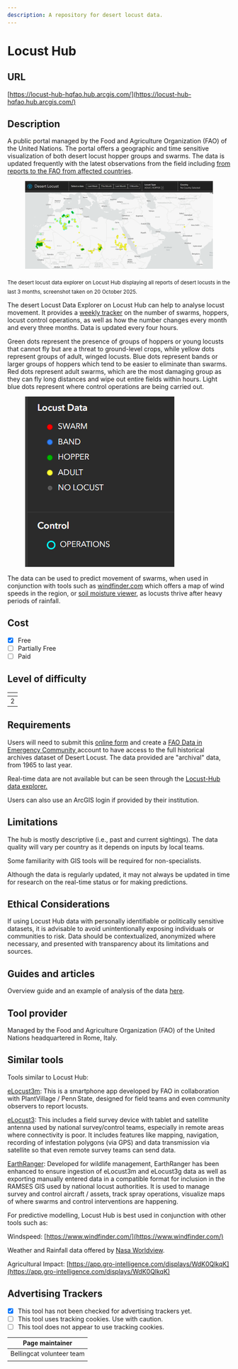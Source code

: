 ```yaml
---
description: A repository for desert locust data.
---
```


# Locust Hub

## URL

[https://locust-hub-hqfao.hub.arcgis.com/](https://locust-hub-hqfao.hub.arcgis.com/)

## Description

A public portal managed by the Food and Agriculture Organization (FAO) of the United Nations. The portal offers a geographic and time sensitive visualization of both desert locust hopper groups and swarms. The data is updated frequently with the latest observations from the field including [from reports to the FAO from affected countries](https://www.bellingcat.com/resources/how-tos/2020/06/23/how-to-track-desert-locust-swarms/).

<figure><img src=".gitbook/assets/Screenshot 2025-10-20 084108.png" alt=""><figcaption></figcaption></figure>

<sub>The desert locust data explorer on Locust Hub displaying all reports of desert locusts in the last 3 months, screenshot taken on 20 October 2025.</sub>

The desert Locust Data Explorer on Locust Hub can help to analyse locust movement. It provides a [weekly tracker](https://www.arcgis.com/apps/dashboards/d8df827fc77340b29740e7b151de1674) on the number of swarms, hoppers, locust control operations, as well as how the number changes every month and every three months. Data is updated every four hours.&#x20;

Green dots represent the presence of groups of hoppers or young locusts that cannot fly but are a threat to ground-level crops, while yellow dots represent groups of adult, winged locusts. Blue dots represent bands or larger groups of hoppers which tend to be easier to eliminate than swarms. Red dots represent adult swarms, which are the most damaging group as they can fly long distances and wipe out entire fields within hours. Light blue dots represent where control operations are being carried out.

<figure><img src=".gitbook/assets/Screenshot 2025-10-20 123702.png" alt=""><figcaption></figcaption></figure>

The data can be used to predict movement of swarms, when used in conjunction with tools such as  [windfinder.com](https://www.windfinder.com/) which offers a map of wind speeds in the region, or [soil moisture viewer](https://locust-hub-hqfao.hub.arcgis.com/pages/lobelia-viewer), as locusts thrive after heavy periods of rainfall.

## Cost

* [x] Free
* [ ] Partially Free
* [ ] Paid

## Level of difficulty

<table><thead><tr><th data-type="rating" data-max="5"></th></tr></thead><tbody><tr><td>2</td></tr></tbody></table>

## Requirements

Users will need to submit this [online form](https://docs.google.com/forms/d/e/1FAIpQLSeagLDm9KkPYVe2fiJ7mmU0Zs6f98lIBAXRGqgrjMEPhOPxAg/viewform) and create a [FAO Data in Emergency Community ](https://hqfao.maps.arcgis.com/sharing/oauth2/signup?oauth_state=ag8BfOHP4NbKhIToav6RUSQ..q9CeqT6GCT0imEsisBKnMyLVmTGYfuLyuYZmbENjAHBMLovUvi2_OWGPRABHAYoX2S5z30r508VMWI0l24Y40WCx45QNS99pqbIHLbD09XVEIKrngTOZFuMK-Dv1SbYzkGQwWf3TNB-yIIPrXPkBzVC1fPfTjtrGJJyIjHLjfbFxd3vpF6MAoBhNVFeLKr_0WGzcWEcjRSX1rYJlit19McM79mmF5RWYeOayhW-hbCeGacufop8fICiadjCiQU13bbWNLLMSgG-EQ89Fbk6LkPJem4du0Irk9jSYdcDPZDSTaFOjcaRB0fmFXGl_Rgrytnv70ZnJOOZPKfoxXHoHX3Au3mMxBZtLCpaYzjKgKFfBn29RFZRDMq89R5YW2IVpDa1nUvCAF9wKbv-cBpqkfm9i0fUFXYAqQZ0.)account to have access to the full historical archives dataset of Desert Locust. The data provided are "archival" data, from 1965 to last year.&#x20;

Real-time data are not available but can be seen through the [Locust-Hub data explorer.](https://locust-hub-hqfao.hub.arcgis.com/)

Users can also use an ArcGIS login if provided by their institution.

## Limitations

The hub is mostly descriptive (i.e., past and current sightings). The data quality will vary per country as it depends on inputs by local teams.&#x20;

Some familiarity with GIS tools will be required for non-specialists.&#x20;

Although the data is regularly updated, it may not always be updated in time for research on the real-time status or for making predictions.

## Ethical Considerations

If using Locust Hub data with personally identifiable or politically sensitive datasets, it is advisable to avoid unintentionally exposing individuals or communities to risk. Data should be contextualized, anonymized where necessary, and presented with transparency about its limitations and sources.

## Guides and articles

Overview guide and an example of analysis of the data [here](https://www.bellingcat.com/resources/how-tos/2020/06/23/how-to-track-desert-locust-swarms/).

## Tool provider

Managed by the Food and Agriculture Organization (FAO) of the United Nations headquartered in Rome, Italy.

## Similar tools

Tools similar to Locust Hub:

[eLocust3m](https://apps.apple.com/th/app/fao-elocust3m/id1673483386): This is a smartphone app developed by FAO in collaboration with PlantVillage / Penn State, designed for field teams and even community observers to report locusts.

[eLocust3](https://www.fao.org/locust-watch/activities/dlis-home): This includes a field survey device with tablet and satellite antenna used by national survey/control teams, especially in remote areas where connectivity is poor. It includes features like mapping, navigation, recording of infestation polygons (via GPS) and data transmission via satellite so that even remote survey teams can send data.

[EarthRanger](https://www.earthranger.com/success-stories/fao): Developed for wildlife management, EarthRanger has been enhanced to ensure ingestion of eLocust3m and eLocust3g data as well as exporting manually entered data in a compatible format for inclusion in the RAMSES GIS used by national locust authorities. It is used to manage survey and control aircraft / assets, track spray operations, visualize maps of where swarms and control interventions are happening.

For predictive modelling, Locust Hub is best used in conjunction with other tools such as:

Windspeed: [https://www.windfinder.com/](https://www.windfinder.com/)

Weather and Rainfall data offered by [Nasa Worldview](https://bellingcat.gitbook.io/toolkit/more/all-tools/nasa-worldview).

Agricultural Impact: [https://app.gro-intelligence.com/displays/WdK0QlkqK](https://app.gro-intelligence.com/displays/WdK0QlkqK)

## Advertising Trackers

* [x] This tool has not been checked for advertising trackers yet.
* [ ] This tool uses tracking cookies. Use with caution.
* [ ] This tool does not appear to use tracking cookies.

| Page maintainer           |
| ------------------------- |
| Bellingcat volunteer team |
|                           |
